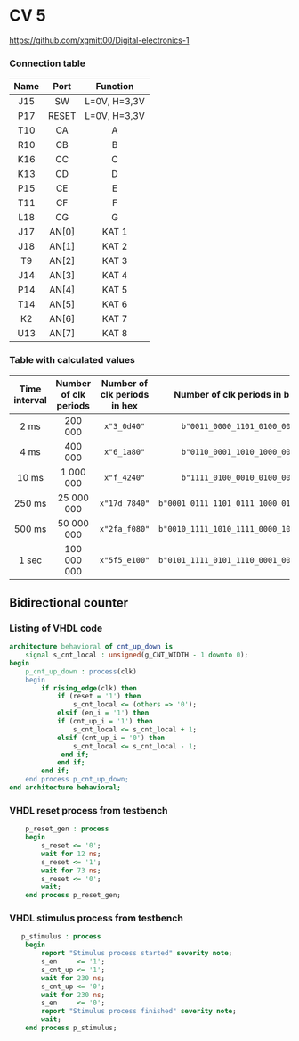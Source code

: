 # CV 5

https://github.com/xgmitt00/Digital-electronics-1

### Connection table

| **Name** | **Port** |**Function** |
| :-: | :-: | :-: | 
| J15 | SW | L=0V, H=3,3V | 
| P17 | RESET | L=0V, H=3,3V |
| T10 | CA | A | 
| R10 | CB | B |
| K16 | CC | C |
| K13 | CD | D |
| P15 | CE | E |
| T11 | CF | F |
| L18 | CG | G |
| J17 | AN[0] | KAT 1 |
| J18 | AN[1] | KAT 2 |
| T9 | AN[2] | KAT 3 |
| J14 | AN[3] | KAT 4 |
| P14 | AN[4] | KAT 5 |
| T14 | AN[5] | KAT 6 |
| K2 | AN[6] | KAT 7 |
| U13 | AN[7] | KAT 8 |

### Table with calculated values

| **Time interval** | **Number of clk periods** | **Number of clk periods in hex** | **Number of clk periods in binary** |
| :-: | :-: | :-: | :-: |
| 2&nbsp;ms | 200 000 | `x"3_0d40"` | `b"0011_0000_1101_0100_0000"` |
| 4&nbsp;ms | 400 000 | `x"6_1a80"` | `b"0110_0001_1010_1000_0000"` |
| 10&nbsp;ms | 1 000 000 | `x"f_4240"` | `b"1111_0100_0010_0100_0000"` |
| 250&nbsp;ms | 25 000 000 | `x"17d_7840"` | `b"0001_0111_1101_0111_1000_0100_0000"` |
| 500&nbsp;ms | 50 000 000 | `x"2fa_f080"` | `b"0010_1111_1010_1111_0000_1000_0000"` |
| 1&nbsp;sec | 100 000 000 | `x"5f5_e100"` | `b"0101_1111_0101_1110_0001_0000_0000"` |

## Bidirectional counter
### Listing of VHDL code
```vhdl
architecture behavioral of cnt_up_down is
    signal s_cnt_local : unsigned(g_CNT_WIDTH - 1 downto 0);
begin
    p_cnt_up_down : process(clk)
    begin
        if rising_edge(clk) then       
            if (reset = '1') then 
                s_cnt_local <= (others => '0'); 
            elsif (en_i = '1') then    
            if (cnt_up_i = '1') then
                s_cnt_local <= s_cnt_local + 1;      
            elsif (cnt_up_i = '0') then
                s_cnt_local <= s_cnt_local - 1;                
             end if;
            end if;
        end if;
    end process p_cnt_up_down;
end architecture behavioral;
```
### VHDL reset process from testbench
```vhdl
    p_reset_gen : process
    begin
        s_reset <= '0';
        wait for 12 ns;
        s_reset <= '1';
        wait for 73 ns;
        s_reset <= '0';
        wait;
    end process p_reset_gen;
```
### VHDL stimulus process from testbench
```vhdl
   p_stimulus : process
    begin
        report "Stimulus process started" severity note;
        s_en     <= '1';
        s_cnt_up <= '1';
        wait for 230 ns;
        s_cnt_up <= '0';
        wait for 230 ns;
        s_en     <= '0';
        report "Stimulus process finished" severity note;
        wait;
    end process p_stimulus;
```
